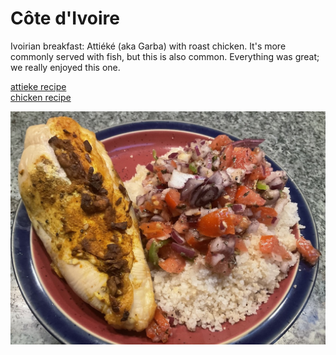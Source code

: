 # Co&#770;te d'Ivoire

Ivoirian breakfast: Attie&#769;ke&#769; (aka Garba) with roast
chicken. It's more commonly served with fish, but this is also
common. Everything was great; we really enjoyed this one.

[attieke recipe](https://www.196flavors.com/ivory-coast-attieke/)<br>
[chicken recipe](https://www.deliciousmagazine.co.uk/recipes/whole-baked-chicken-with-north-african-spices/)

![breakfast](images/cote_divoire.jpeg)
